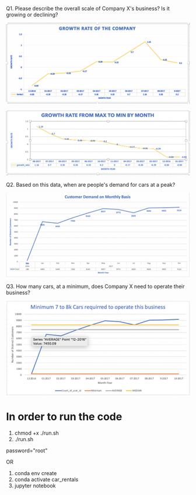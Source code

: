Q1. Please describe the overall scale of Company X's business? Is it growing or declining?

![Alt text](growth.png?raw=true "Original")


![Alt text](growth1.png?raw=true "Original")

Q2. Based on this data, when are people's demand for cars at a peak?

![Alt text](demand.png?raw=true "Original")

Q3. How many cars, at a minimum, does Company X need to operate their business?

![Alt text](count.png?raw=true "Original")


<h1> In order to run the code </h1>

1. chmod +x ./run.sh
2. ./run.sh

password="root"


OR

1. conda env create
2. conda activate car_rentals
3. jupyter notebook


